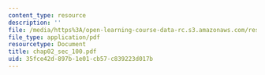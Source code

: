 ```yaml
---
content_type: resource
description: ''
file: /media/https%3A/open-learning-course-data-rc.s3.amazonaws.com/res-6-001-continuum-electromechanics-spring-2009/35fce42d897b1e01cb57c839223d017b_chap02_sec_100.pdf
file_type: application/pdf
resourcetype: Document
title: chap02_sec_100.pdf
uid: 35fce42d-897b-1e01-cb57-c839223d017b
---
```

